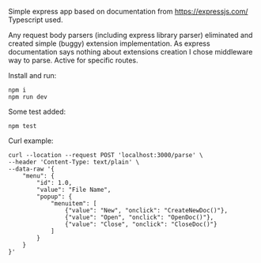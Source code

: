 Simple express app based on documentation from https://expressjs.com/
Typescript used.

Any request body parsers (including express library parser) eliminated and created simple (buggy) extension implementation. 
As express documentation says nothing about extensions creation I chose middleware way to parse.
Active for specific routes.

Install and run:
```
npm i
npm run dev
```

Some test added:
```
npm test
```

Curl example:
```
curl --location --request POST 'localhost:3000/parse' \
--header 'Content-Type: text/plain' \
--data-raw '{
    "menu": {
        "id": 1.0,
        "value": "File Name",
        "popup": {
            "menuitem": [
                {"value": "New", "onclick": "CreateNewDoc()"},
                {"value": "Open", "onclick": "OpenDoc()"},
                {"value": "Close", "onclick": "CloseDoc()"}
            ]
        }
    }
}'
```
